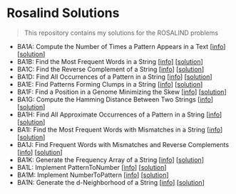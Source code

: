 # Rosalind Solutions

> This repository contains my solutions for the ROSALIND problems
* BA1A: Compute the Number of Times a Pattern Appears in a Text [[info](http://rosalind.info/problems/ba1a/)] [[solution](https://github.com/raulminan/rosalind_solutions/blob/main/exercises/BA1A.py)]
* BA1B: Find the Most Frequent Words in a String [[info](http://rosalind.info/problems/ba1b/)] [[solution](https://github.com/raulminan/rosalind_solutions/blob/main/exercises/BA1B.py)]
* BA1C: Find the Reverse Complement of a String [[info](http://rosalind.info/problems/ba1c/)] [[solution](https://github.com/raulminan/rosalind_solutions/blob/main/exercises/BA1C.py)]
* BA1D: Find All Occurrences of a Pattern in a String [[info](http://rosalind.info/problems/ba1d/)] [[solution](https://github.com/raulminan/rosalind_solutions/blob/main/exercises/BA1D.py)]
* BA1E: Find Patterns Forming Clumps in a String [[info](http://rosalind.info/problems/ba1e/)] [[solution](https://github.com/raulminan/rosalind_solutions/blob/main/exercises/BA1E.py)]
* BA1F: Find a Position in a Genome Minimizing the Skew [[info](https://rosalind.info/problems/ba1f/)] [[solution](https://github.com/raulminan/rosalind_solutions/blob/main/exercises/BA1F.py)]
* BA1G: Compute the Hamming Distance Between Two Strings [[info](https://rosalind.info/problems/ba1g/)] [[solution](https://github.com/raulminan/rosalind_solutions/blob/main/exercises/BA1G.py)]
* BA1H: Find All Approximate Occurrences of a Pattern in a String [[info](https://rosalind.info/problems/ba1h/)] [[solution](https://github.com/raulminan/rosalind_solutions/blob/main/exercises/BA1H.py)]
* BA1I: Find the Most Frequent Words with Mismatches in a String [[info](http://rosalind.info/problems/ba1i/)] [[solution](https://github.com/raulminan/rosalind_solutions/blob/main/exercises/BA1I.py)]
* BA1J: Find Frequent Words with Mismatches and Reverse Complements [[info](http://rosalind.info/problems/ba1j/)] [[solution](https://github.com/raulminan/rosalind_solutions/blob/main/exercises/BA1J.py)]
* BA1K: Generate the Frequency Array of a String [[info](http://rosalind.info/problems/ba1k/)] [[solution](https://github.com/raulminan/rosalind_solutions/blob/main/exercises/BA1K.py)]
* BA1L: Implement PatternToNumber [[info](http://rosalind.info/problems/ba1l/)] [[solution](https://github.com/raulminan/rosalind_solutions/blob/main/exercises/BA1L.py)]
* BA1M: Implement NumberToPattern [[info](http://rosalind.info/problems/ba1m/)] [[solution](https://github.com/raulminan/rosalind_solutions/blob/main/exercises/BA1M.py)]
* BA1N: Generate the d-Neighborhood of a String [[info](https://rosalind.info/problems/ba1n/)] [[solution](https://github.com/raulminan/rosalind_solutions/blob/main/exercises/BA1N.py)]